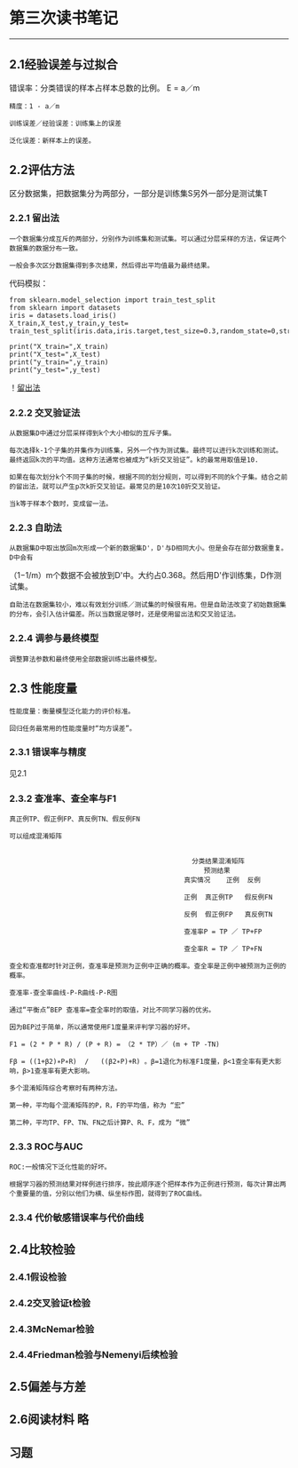 # 第三次读书笔记 #
---
## 2.1经验误差与过拟合 ##
 错误率：分类错误的样本占样本总数的比例。  E = a／m

    精度：1 - a／m

    训练误差／经验误差：训练集上的误差

    泛化误差：新样本上的误差。
## 2.2评估方法 ##
 区分数据集，把数据集分为两部分，一部分是训练集S另外一部分是测试集T
### 2.2.1 留出法 ###
    一个数据集分成互斥的两部分，分别作为训练集和测试集。可以通过分层采样的方法，保证两个数据集的数据分布一致。

    一般会多次区分数据集得到多次结果，然后得出平均值最为最终结果。
    
代码模拟：

    from sklearn.model_selection import train_test_split
    from sklearn import datasets
    iris = datasets.load_iris()
    X_train,X_test,y_train,y_test= train_test_split(iris.data,iris.target,test_size=0.3,random_state=0,stratify=iris.target)

    print("X_train=",X_train)
    print("X_test=",X_test)
    print("y_train=",y_train)
    print("y_test=",y_test)
 ！[留出法]()

### 2.2.2 交叉验证法 ###
    从数据集D中通过分层采样得到k个大小相似的互斥子集。

    每次选择k-1个子集的并集作为训练集，另外一个作为测试集。最终可以进行k次训练和测试。最终返回k次的平均值。这种方法通常也被成为“k折交叉验证”。k的最常用取值是10.

    如果在每次划分k个不同子集的时候，根据不同的划分规则，可以得到不同的k个子集。结合之前的留出法，就可以产生p次k折交叉验证。最常见的是10次10折交叉验证。

    当k等于样本个数时，变成留一法。

###  2.2.3 自助法 ###
    从数据集D中取出放回m次形成一个新的数据集D'，D'与D相同大小。但是会存在部分数据重复。D中会有

（1−1/m）m个数据不会被放到D'中。大约占0.368。然后用D'作训练集，D作测试集。

    自助法在数据集较小，难以有效划分训练／测试集的时候很有用。但是自助法改变了初始数据集的分布，会引入估计偏差。所以当数据足够时，还是使用留出法和交叉验证法。

###  2.2.4 调参与最终模型 ###
    调整算法参数和最终使用全部数据训练出最终模型。

## 2.3 性能度量 ##
    性能度量：衡量模型泛化能力的评价标准。

    回归任务最常用的性能度量时“均方误差”。

### 2.3.1 错误率与精度 ###
见2.1
### 2.3.2 查准率、查全率与F1 ###
    真正例TP、假正例FP、真反例TN、假反例FN

    可以组成混淆矩阵


                                                  分类结果混淆矩阵
                                                     预测结果
                                                真实情况	正例	反例
                                                
                                                正例	真正例TP	假反例FN
                                                
                                                反例	假正例FP	真反例TN
                                                
                                                查准率P = TP ／ TP+FP

                                                查全率R = TP ／ TP+FN

    查全和查准都时针对正例，查准率是预测为正例中正确的概率。查全率是正例中被预测为正例的概率。

    查准率-查全率曲线-P-R曲线-P-R图

    通过“平衡点”BEP 查准率=查全率时的取值，对比不同学习器的优劣。

    因为BEP过于简单，所以通常使用F1度量来评判学习器的好坏。

    F1 = (2 * P * R) / (P + R) = （2 * TP）／ (m + TP -TN)

    Fβ = ((1+β2)∗P∗R)  /   ((β2∗P)+R) 。β=1退化为标准F1度量，β<1查全率有更大影响，β>1查准率有更大影响。

    多个混淆矩阵综合考察时有两种方法。

    第一种，平均每个混淆矩阵的P，R，F的平均值，称为 “宏”

    第二种，平均TP、FP、TN、FN之后计算P、R、F，成为 “微”

  ### 2.3.3 ROC与AUC ###
    ROC:一般情况下泛化性能的好坏。

    根据学习器的预测结果对样例进行排序，按此顺序逐个把样本作为正例进行预测，每次计算出两个重要量的值，分别以他们为横、纵坐标作图，就得到了ROC曲线。 
    
### 2.3.4 代价敏感错误率与代价曲线  ###


## 2.4比较检验 ##



### 2.4.1假设检验 ###




### 2.4.2交叉验证t检验 ###



### 2.4.3McNemar检验 ###




### 2.4.4Friedman检验与Nemenyi后续检验 ###





## 2.5偏差与方差 ##






## 2.6阅读材料 略 ##







## 习题 ##
 

        
